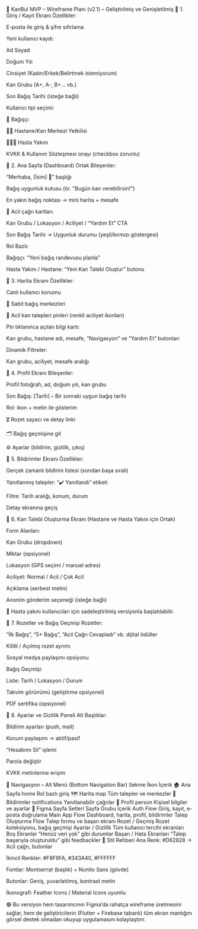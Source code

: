 
🎨 KanBul MVP – Wireframe Planı (v2.1) – Geliştirilmiş ve Genişletilmiş
🔹 1. Giriş / Kayıt Ekranı
Özellikler:

E-posta ile giriş & şifre sıfırlama

Yeni kullanıcı kaydı:

Ad Soyad

Doğum Yılı

Cinsiyet (Kadın/Erkek/Belirtmek istemiyorum)

Kan Grubu (A+, A-, B+... vb.)

Son Bağış Tarihi (isteğe bağlı)

Kullanıcı tipi seçimi:

👤 Bağışçı

🧑‍⚕️ Hastane/Kan Merkezi Yetkilisi

🧑‍🤝‍🧑 Hasta Yakını

KVKK & Kullanım Sözleşmesi onayı (checkbox zorunlu)

🔹 2. Ana Sayfa (Dashboard)
Ortak Bileşenler:

“Merhaba, [İsim] 👋” başlığı

Bağış uygunluk kutusu (ör. "Bugün kan verebilirsin!")

En yakın bağış noktası → mini harita + mesafe

📢 Acil çağrı kartları:

Kan Grubu / Lokasyon / Aciliyet / “Yardım Et” CTA

Son Bağış Tarihi → Uygunluk durumu (yeşil/kırmızı göstergesi)

Rol Bazlı:

Bağışçı: “Yeni bağış randevusu planla”

Hasta Yakını / Hastane: “Yeni Kan Talebi Oluştur” butonu

🔹 3. Harita Ekranı
Özellikler:

Canlı kullanıcı konumu

📌 Sabit bağış merkezleri

🚨 Acil kan talepleri pinleri (renkli aciliyet ikonları)

Pin tıklanınca açılan bilgi kartı:

Kan grubu, hastane adı, mesafe, “Navigasyon” ve “Yardım Et” butonları

Dinamik Filtreler:

Kan grubu, aciliyet, mesafe aralığı

🔹 4. Profil Ekranı
Bileşenler:

Profil fotoğrafı, ad, doğum yılı, kan grubu

Son Bağış: [Tarih] – Bir sonraki uygun bağış tarihi

Rol: ikon + metin ile gösterim

🎖️ Rozet sayacı ve detay linki

🗂️ Bağış geçmişine git

⚙️ Ayarlar (bildirim, gizlilik, çıkış)

🔹 5. Bildirimler Ekranı
Özellikler:

Gerçek zamanlı bildirim listesi (sondan başa sıralı)

Yanıtlanmış talepler: “✔️ Yanıtlandı” etiketi

Filtre: Tarih aralığı, konum, durum

Detay ekranına geçiş

🔹 6. Kan Talebi Oluşturma Ekranı
(Hastane ve Hasta Yakını için Ortak)

Form Alanları:

Kan Grubu (dropdown)

Miktar (opsiyonel)

Lokasyon (GPS seçimi / manuel adres)

Aciliyet: Normal / Acil / Çok Acil

Açıklama (serbest metin)

Anonim gönderim seçeneği (isteğe bağlı)

📌 Hasta yakını kullanıcıları için sadeleştirilmiş versiyonla başlatılabilir.

🔹 7. Rozetler ve Bağış Geçmişi
Rozetler:

“İlk Bağış”, “5+ Bağış”, “Acil Çağrı Cevapladı” vb. dijital ödüller

Kilitli / Açılmış rozet ayrımı

Sosyal medya paylaşımı opsiyonu

Bağış Geçmişi:

Liste: Tarih / Lokasyon / Durum

Takvim görünümü (geliştirme opsiyonel)

PDF sertifika (opsiyonel)

🔹 8. Ayarlar ve Gizlilik Paneli
Alt Başlıklar:

Bildirim ayarları (push, mail)

Konum paylaşımı → aktif/pasif

“Hesabımı Sil” işlemi

Parola değiştir

KVKK metinlerine erişim

🧭 Navigasyon – Alt Menü (Bottom Navigation Bar)
Sekme	İkon	İçerik
🏠 Ana Sayfa	home	Rol bazlı giriş
🗺️ Harita	map	Tüm talepler ve merkezler
🔔 Bildirimler	notifications	Yanıtlanabilir çağrılar
👤 Profil	person	Kişisel bilgiler ve ayarlar
📱 Figma Sayfa Setleri
Sayfa Grubu	İçerik
Auth Flow	Giriş, kayıt, e-posta doğrulama
Main App Flow	Dashboard, harita, profil, bildirimler
Talep Oluşturma Flow	Talep formu ve başarı ekranı
Rozet / Geçmiş	Rozet koleksiyonu, bağış geçmişi
Ayarlar / Gizlilik	Tüm kullanıcı tercihi ekranları
Boş Ekranlar	“Henüz veri yok” gibi durumlar
Başarı / Hata Ekranları	“Talep başarıyla oluşturuldu” gibi feedbackler
🎨 Stil Rehberi
Ana Renk: #D62828 → Acil çağrı, butonlar

İkincil Renkler: #F8F9FA, #343A40, #FFFFFF

Fontlar: Montserrat (başlık) + Nunito Sans (gövde)

Butonlar: Geniş, yuvarlatılmış, kontrast metin

İkonografi: Feather Icons / Material Icons uyumlu

🟢 Bu versiyon hem tasarımcının Figma’da rahatça wireframe üretmesini sağlar,
hem de geliştiricilerin (Flutter + Firebase tabanlı) tüm ekran mantığını görsel destek olmadan okuyup uygulamasını kolaylaştırır.

